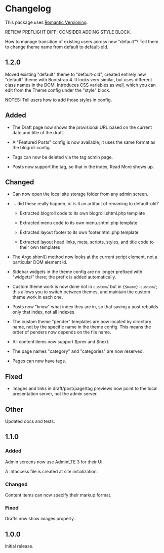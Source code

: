 # Changelog

This package uses [Romantic Versioning](http://blog.legacyteam.info/2015/12/romver-romantic-versioning/).

REFIEW PREFLIGHT DIFF; CONSIDER ADDING STYLE BLOCK.

How to manage transition of existing users across new "default"? Tell them to change theme name from default to default-old.

## 1.2.0

Moved existing "default" theme to "default-old", created entirely new "default" theme with Bootstrap 4. It looks very similar, but uses different class names in the DOM. Introduces CSS variables as well, which you can edit from the Theme config under the "style" block.

NOTES: Tell users how to add those styles in config.

## Added

- The Draft page now shows the provisional URL based on the current date and title
  of the draft.

- A "Featured Posts" config is now available; it uses the same format as the
  blogroll config.

- Tags can now be deleted via the tag admin page.

- Posts now support the <!-- more --> tag, so that in the index, Read More shows up.

## Changed

- Can now open the local site storage folder from any admin screen.

- ... did these really happen, or is it an artifact of renaming to default-old?
    - Extracted blogroll code to its own blogroll.shtml.php template

    - Extracted menu code to its own menu.shtml.php template

    - Extracted layout footer to its own footer.html.php template

    - Extracted layout head links, meta, scripts, styles, and title code to their own templates

- The Argo.shtml() method now looks at the current script element, not a particular DOM element id.

- Sidebar widgets in the theme config are no longer prefixed with "widgets/" there; the prefix is added automatically.

- Custom theme work is now done not in `custom/` but in `{$name}-custom/`; this allows you to switch between themes, and maintain the custom theme work in each one.

- Posts now "know" what index they are in, so that saving a post rebuilds only that index, not all indexes.

- The custom theme "pender" templates are now located by directory name, not by the specific name in the theme config. This means the order of penders now depends on the file name.

- All content items now support $prev and $next.

- The page names "category" and "categories" are now reserved.

- Pages can now have tags.


## Fixed

- Images and links in draft/post/page/tag previews now point to the local presentation server, not the admin server.


## Other

Updated docs and tests.


## 1.1.0

### Added

Admin screens now use AdminLTE 3 for their UI.

A .htaccess file is created at site initialization.

### Changed

Content items can now specify their markup format.

### Fixed

Drafts now show images properly.


## 1.0.0

Initial release.

